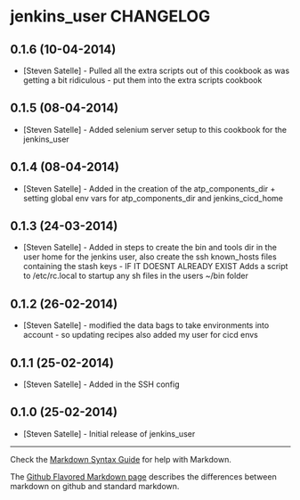 jenkins_user CHANGELOG
======================

0.1.6 (10-04-2014)
-----
- [Steven Satelle] - Pulled all the extra scripts out of this cookbook as was getting a bit ridiculous - put them into the extra scripts cookbook 

0.1.5 (08-04-2014)
-----
- [Steven Satelle] - Added selenium server setup to this cookbook for the jenkins_user

0.1.4 (08-04-2014)
-----
- [Steven Satelle] - Added in the creation of the atp_components_dir + setting global env vars for atp_components_dir and jenkins_cicd_home 

0.1.3 (24-03-2014)
-----
- [Steven Satelle] - Added in steps to create the bin and tools dir in the user home for the jenkins user, also create the ssh known_hosts files containing the stash keys - IF IT DOESNT ALREADY EXIST 
					 Adds a script to /etc/rc.local to startup any sh files in the users ~/bin folder

0.1.2 (26-02-2014)
-----
- [Steven Satelle] - modified the data bags to take environments into account - so updating recipes
					also added my user for cicd envs

0.1.1 (25-02-2014)
-----
- [Steven Satelle] - Added in the SSH config

0.1.0 (25-02-2014)
-----
- [Steven Satelle] - Initial release of jenkins_user

- - -
Check the [Markdown Syntax Guide](http://daringfireball.net/projects/markdown/syntax) for help with Markdown.

The [Github Flavored Markdown page](http://github.github.com/github-flavored-markdown/) describes the differences between markdown on github and standard markdown.
